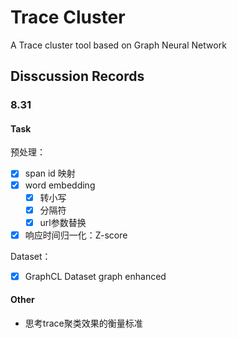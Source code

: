# Trace Cluster

A Trace cluster tool based on Graph Neural Network

## Disscussion Records

### 8.31

#### Task

预处理：
- [x] span id 映射
- [x] word embedding
	- [x] 转小写
	- [x] 分隔符
	- [x] url参数替换
- [x] 响应时间归一化：Z-score

Dataset：
<!-- - [ ] 替换 InMemoryDataset -> Dataset -->
- [x] GraphCL Dataset graph enhanced

#### Other

* 思考trace聚类效果的衡量标准